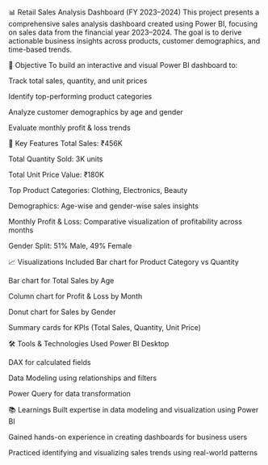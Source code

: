 📊 Retail Sales Analysis Dashboard (FY 2023–2024)
This project presents a comprehensive sales analysis dashboard created using Power BI, focusing on sales data from the financial year 2023–2024. The goal is to derive actionable business insights across products, customer demographics, and time-based trends.

📌 Objective
To build an interactive and visual Power BI dashboard to:

Track total sales, quantity, and unit prices

Identify top-performing product categories

Analyze customer demographics by age and gender

Evaluate monthly profit & loss trends

🧩 Key Features
Total Sales: ₹456K

Total Quantity Sold: 3K units

Total Unit Price Value: ₹180K

Top Product Categories: Clothing, Electronics, Beauty

Demographics: Age-wise and gender-wise sales insights

Monthly Profit & Loss: Comparative visualization of profitability across months

Gender Split: 51% Male, 49% Female

📈 Visualizations Included
Bar chart for Product Category vs Quantity

Bar chart for Total Sales by Age

Column chart for Profit & Loss by Month

Donut chart for Sales by Gender

Summary cards for KPIs (Total Sales, Quantity, Unit Price)

🛠 Tools & Technologies Used
Power BI Desktop

DAX for calculated fields

Data Modeling using relationships and filters

Power Query for data transformation

📚 Learnings
Built expertise in data modeling and visualization using Power BI

Gained hands-on experience in creating dashboards for business users

Practiced identifying and visualizing sales trends using real-world patterns

